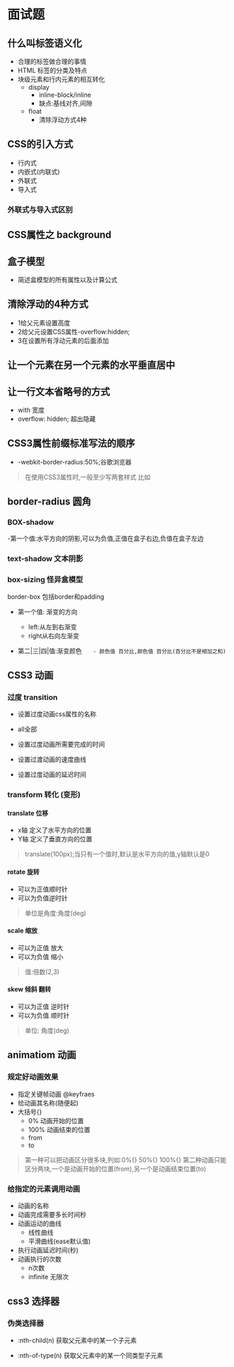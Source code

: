 # 面试题
## 什么叫标签语义化
- 合理的标签做合理的事情
- HTML 标签的分类及特点
- 块级元素和行内元素的相互转化
    - display
        - inline-block/inline
        - 缺点:基线对齐,间隙
    - float
        - 清除浮动方式4种

## CSS的引入方式
- 行内式
- 内嵌式(内联式)
- 外联式
- 导入式

### 外联式与导入式区别

## CSS属性之 background
## 盒子模型
- 简述盒模型的所有属性以及计算公式

## 清除浮动的4种方式
- 1给父元素设置高度
- 2给父元设置CSS属性-overflow:hidden;
- 3在设置所有浮动元素的后面添加<div style="clear:both">

## 让一个元素在另一个元素的水平垂直居中
## 让一行文本省略号的方式
-  with  宽度
-  overflow: hidden; 超出隐藏






## CSS3属性前缀标准写法的顺序
- -webkit-border-radius:50%;谷歌浏览器

> 在使用CSS3属性时,一般至少写两套样式
> 比如

## border-radius 圆角
> 

### BOX-shadow
-第一个值:水平方向的阴影,可以为负值,正值在盒子右边,负值在盒子左边

### text-shadow 文本阴影

### box-sizing 怪异盒模型
border-box 包括border和padding






- 第一个值: 渐变的方向
    - left:从左到右渐变
    -  right从右向左渐变

- 第二|三|四|值:渐变颜色
`   - 颜色值 百分比,颜色值 百分比(百分比不是相加之和)`


## CSS3 动画
### 过度 transition
- 设置过度动画css属性的名称
 - all全部
- 设置过度动画所需要完成的时间

- 设置过渡动画的速度曲线
- 设置过度动画的延迟时间

### transform 转化 (变形)
#### translate 位移
- x轴 定义了水平方向的位置
- Y轴 定义了垂直方向的位置
> translate(100px);当只有一个值时,默认是水平方向的值,y轴默认是0
#### rotate 旋转
- 可以为正值顺时针
- 可以为负值逆时针
> 单位是角度:角度(deg)


#### scale  缩放
- 可以为正值   放大
- 可以为负值   缩小
> 值:倍数(2,3)

#### skew 倾斜 翻转
- 可以为正值  逆时针
- 可以为负值  顺时针
> 单位: 角度(deg)
 
## animatiom 动画
### 规定好动画效果
- 指定关键帧动画 @keyfraes
- 给动画其名称(随便起)
- 大括号{}
    - 0% 动画开始的位置
    - 100% 动画结束的位置
    - from
    - to
 > 第一种可以把动画区分很多块,列如:0%{} 50%{} 100%{}
 > 第二种动画只能区分两块,一个是动画开始的位置(from),另一个是动画结束位置(to)
 
 ### 给指定的元素调用动画
 - 动画的名称
 - 动画完成需要多长时间秒
 - 动画运动的曲线
    - 线性曲线
    - 平滑曲线(ease默认值)
 - 执行动画延迟时间(秒)
 - 动画执行的次数
    - n次数
    - infinite 无限次
    
  ## css3 选择器
  ### 伪类选择器
  - :nth-child(n) 获取父元素中的某一个子元素
  
  - :nth-of-type(n) 获取父元素中的某一个同类型子元素
   
 

